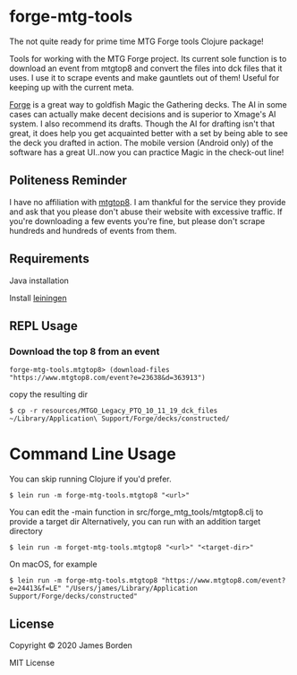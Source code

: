 # forge-mtg-tools

The not quite ready for prime time MTG Forge tools Clojure package!

Tools for working with the MTG Forge project. Its current sole function is to
download an event from mtgtop8 and convert the files into dck files that it uses.
I use it to scrape events and make gauntlets out of them! Useful for keeping up with the current meta.

[Forge](https://www.slightlymagic.net/wiki/Forge) is a great way to goldfish Magic the Gathering
decks. The AI in some cases can actually make decent decisions and is superior to Xmage's AI
system. I also recommend its drafts. Though the AI for drafting isn't that great, it does help
you get acquainted better with a set by being able to see the deck you drafted in action.
The mobile version (Android only) of the software has a great UI..now you can practice Magic in
the check-out line!

## Politeness Reminder

I have no affiliation with [mtgtop8](https://mtgtop8.com). I am thankful for the service they provide
and ask that you please don't abuse their website with excessive traffic. If you're downloading a few
events you're fine, but please don't scrape hundreds and hundreds of events from them.

## Requirements

Java installation

Install [leiningen](https://github.com/technomancy/leiningen#installation)

## REPL Usage

### Download the top 8 from an event

```
forge-mtg-tools.mtgtop8> (download-files "https://www.mtgtop8.com/event?e=23638&d=363913")
```

copy the resulting dir

```
$ cp -r resources/MTGO_Legacy_PTQ_10_11_19_dck_files ~/Library/Application\ Support/Forge/decks/constructed/
```

# Command Line Usage

You can skip running Clojure if you'd prefer.

```
$ lein run -m forge-mtg-tools.mtgtop8 "<url>"
```

You can edit the -main function in src/forge_mtg_tools/mtgtop8.clj to provide a target dir
Alternatively, you can run with an addition target directory

```
$ lein run -m forget-mtg-tools.mtgtop8 "<url>" "<target-dir>"
```

On macOS, for example

```
$ lein run -m forge-mtg-tools.mtgtop8 "https://www.mtgtop8.com/event?e=24413&f=LE" "/Users/james/Library/Application Support/Forge/decks/constructed"
```

## License

Copyright © 2020 James Borden

MIT License
